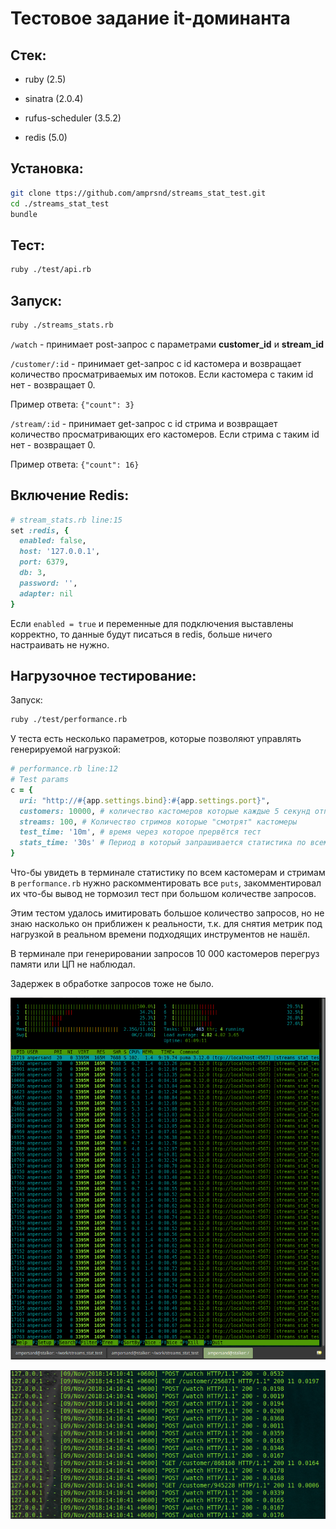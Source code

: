 # Тестовое задание it-доминанта

## Стек:

* ruby (2.5)

* sinatra (2.0.4)

* rufus-scheduler (3.5.2)

* redis (5.0)

## Установка:

```bash
git clone ttps://github.com/amprsnd/streams_stat_test.git
cd ./streams_stat_test
bundle
```

## Тест:
```bash
ruby ./test/api.rb
```

## Запуск:
```bash
ruby ./streams_stats.rb
```

`/watch` - принимает post-запрос с параметрами **customer_id** и **stream_id**

`/customer/:id` - принимает get-запрос с id кастомера и возвращает количество просматриваемых им потоков.
Если кастомера с таким id нет - возвращает 0.

Пример ответа: `{"count": 3}`

`/stream/:id` - принимает get-запрос с id стрима и возвращает количество просматривающих его кастомеров.
Если стрима с таким id нет - возвращает 0.

Пример ответа: `{"count": 16}`

## Включение Redis:
```ruby
# stream_stats.rb line:15
set :redis, {
  enabled: false,
  host: '127.0.0.1',
  port: 6379,
  db: 3,
  password: '',
  adapter: nil
}
```
Если `enabled = true` и переменные для подключения выставлены корректно, то данные будут писаться в redis, больше ничего настраивать не нужно.

## Нагрузочное тестирование:

Запуск:
```bash
ruby ./test/performance.rb
```
У теста есть несколько параметров, которые позволяют управлять генерируемой нагрузкой:
```ruby
# performance.rb line:12
# Test params
c = {
  uri: "http://#{app.settings.bind}:#{app.settings.port}",
  customers: 10000, # количество кастомеров которые каждые 5 секунд отправляют уведомления о просмотре стримов
  streams: 100, # Количество стримов которые "смотрят" кастомеры
  test_time: '10m', # время через которое прервётся тест
  stats_time: '30s' # Период в который запрашивается статистика по всем кастомерам и всем стримам
}
```
Что-бы увидеть в терминале статистику по всем кастомерам и стримам в `performance.rb` нужно раскомментировать все `puts`, закомментировал их что-бы вывод не тормозил тест при большом количестве запросов.

Этим тестом удалось имитировать большое количество запросов, но не знаю насколько он приближен к реальности, т.к. для снятия метрик под нагрузкой в реальном времени подходящих инструментов не нашёл.

В терминале при генерировании запросов 10 000 кастомеров перегруз памяти или ЦП не наблюдал.

Задержек в обработке запросов тоже не было.

![Процессы и загрузка Памяти и ЦП (скриншот)](https://raw.githubusercontent.com/amprsnd/streams_stat_test/sinatra/readme/img1.png "Процессы и загрузка Памяти и ЦП")

![Обработка post и get запросов (скриншот)](https://raw.githubusercontent.com/amprsnd/streams_stat_test/sinatra/readme/img2.png "Обработка post и get запросов")
